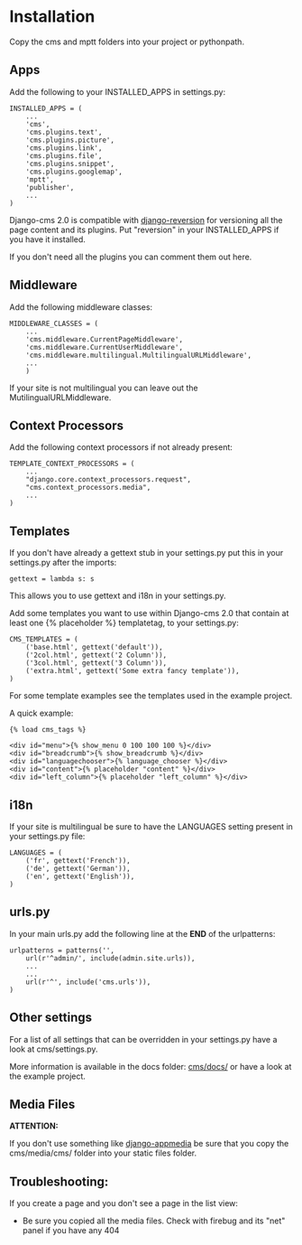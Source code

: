 Installation
============

Copy the cms and mptt folders into your project or pythonpath.

Apps
----

Add the following to your INSTALLED_APPS in settings.py:

	INSTALLED_APPS = (
		...
		'cms',
		'cms.plugins.text',
		'cms.plugins.picture',
		'cms.plugins.link',
		'cms.plugins.file',
		'cms.plugins.snippet',
		'cms.plugins.googlemap',
		'mptt',
		'publisher',
		...
	)
    
Django-cms 2.0 is compatible with [django-reversion](http://code.google.com/p/django-reversion/) for versioning all the page content and its plugins. Put "reversion" in your INSTALLED\_APPS if you have it installed.

If you don't need all the plugins you can comment them out here.

Middleware
----------

Add the following middleware classes:

	MIDDLEWARE_CLASSES = (
    	...
    	'cms.middleware.CurrentPageMiddleware',
		'cms.middleware.CurrentUserMiddleware',
    	'cms.middleware.multilingual.MultilingualURLMiddleware',
    	...
    	)
    
If your site is not multilingual you can leave out the MutilingualURLMiddleware.

Context Processors
------------------

Add the following context processors if not already present:

	TEMPLATE_CONTEXT_PROCESSORS = (
		...
		"django.core.context_processors.request",
		"cms.context_processors.media",
		...
	)

Templates
---------

If you don't have already a gettext stub in your settings.py put this in your settings.py after the imports:

	gettext = lambda s: s
	
This allows you to use gettext and i18n in your settings.py.

Add some templates you want to use within Django-cms 2.0 that contain at least one {% placeholder %} templatetag, to your settings.py:
	
	CMS_TEMPLATES = (
    	('base.html', gettext('default')),
    	('2col.html', gettext('2 Column')),
    	('3col.html', gettext('3 Column')),
    	('extra.html', gettext('Some extra fancy template')),
	)
	
For some template examples see the templates used in the example project.

A quick example:

	{% load cms_tags %}
	
	<div id="menu">{% show_menu 0 100 100 100 %}</div> 
	<div id="breadcrumb">{% show_breadcrumb %}</div>
	<div id="languagechooser">{% language_chooser %}</div>
	<div id="content">{% placeholder "content" %}</div>
	<div id="left_column">{% placeholder "left_column" %}</div>

i18n
----

If your site is multilingual be sure to have the LANGUAGES setting present in your settings.py file:

	LANGUAGES = (
		('fr', gettext('French')),
		('de', gettext('German')),
		('en', gettext('English')),
	)

urls.py
-------

In your main urls.py add the following line at the **END** of the urlpatterns:  

	urlpatterns = patterns('',
	    url(r'^admin/', include(admin.site.urls)),
		...
		...
		url(r'^', include('cms.urls')),
	)

Other settings
--------------

For a list of all settings that can be overridden in your settings.py have a look at cms/settings.py.

More information is available in the docs folder: [cms/docs/](http://github.com/digi604/django-cms-2.0/tree/master/cms/docs)
or have a look at the example project.

Media Files
-----------

**ATTENTION:**

If you don't use something like [django-appmedia](http://code.google.com/p/django-appmedia/) be sure that you copy the cms/media/cms/ folder into your static files folder.


Troubleshooting:
----------------

If you create a page and you don't see a page in the list view:

- Be sure you copied all the media files. Check with firebug and its "net" panel if you have any 404
